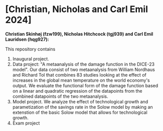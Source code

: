 # \[Christian, Nicholas and Carl Emil 2024\]

**Christian Skinhøj (fzw199), Nicholas Hitchcock (tgj939) and Carl Emil Lauridsen (hqg927):**

This repository contains  
1. Inaugural project. 
2. Data project: "A metaanalysis of the damage function in the DICE-23 model". Our data consist of two metaanalysis from William Nordhaus and Richard Tol that combines 83 studies looking at the effect of increases in the global mean temperature on the world economy's output. We evaluate the functional form of the damage function based on a linear and quadratic regression of the datapoints from the combined datapoints of the two metaanalysis.
3. Model project. We analyze the effect of technological growth and parametization of the savings rate in the Solow model by making an extenstion of the basic Solow model that allows for technological growth.
4. Exam project
